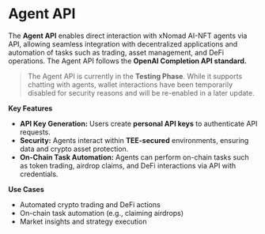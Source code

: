 # Agent API

The **Agent API** enables direct interaction with xNomad AI-NFT agents via API, allowing seamless integration with decentralized applications and automation of tasks such as trading, asset management, and DeFi operations. The Agent API follows the **OpenAI Completion API standard.**

> The Agent API is currently in the **Testing Phase**. While it supports chatting with agents, wallet interactions have been temporarily disabled for security reasons and will be re-enabled in a later update.

**Key Features**

* **API Key Generation:** Users create **personal API keys** to authenticate API requests.
* **Security:** Agents interact within **TEE-secured** environments, ensuring data and crypto asset protection.
* **On-Chain Task Automation:** Agents can perform on-chain tasks such as token trading, airdrop claims, and DeFi interactions via API with credentials.



**Use Cases**

* Automated crypto trading and DeFi actions
* On-chain task automation (e.g., claiming airdrops)
* Market insights and strategy execution
